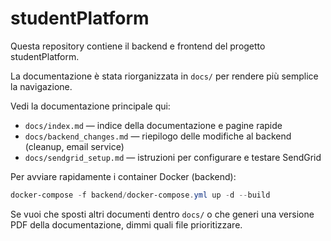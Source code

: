 # studentPlatform

Questa repository contiene il backend e frontend del progetto studentPlatform.

La documentazione è stata riorganizzata in `docs/` per rendere più semplice la navigazione.

Vedi la documentazione principale qui:

- `docs/index.md` — indice della documentazione e pagine rapide
- `docs/backend_changes.md` — riepilogo delle modifiche al backend (cleanup, email service)
- `docs/sendgrid_setup.md` — istruzioni per configurare e testare SendGrid

Per avviare rapidamente i container Docker (backend):

```powershell
docker-compose -f backend/docker-compose.yml up -d --build
```

Se vuoi che sposti altri documenti dentro `docs/` o che generi una versione PDF della documentazione, dimmi quali file prioritizzare.